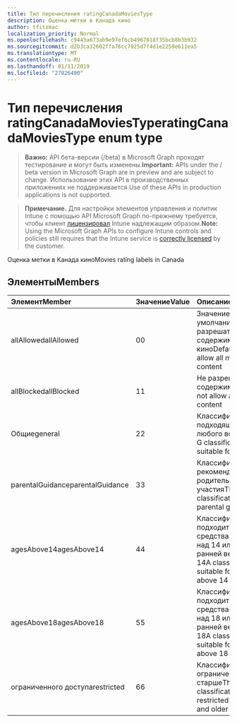 ```yaml
---
title: Тип перечисления ratingCanadaMoviesType
description: Оценка метки в Канада кино
author: tfitzmac
localization_priority: Normal
ms.openlocfilehash: c9443a673ab9e97ef6cb4967018f35bcb8b3b932
ms.sourcegitcommit: d2b3ca32602ffa76cc7925d7f4d1e2258e611ea5
ms.translationtype: MT
ms.contentlocale: ru-RU
ms.lasthandoff: 01/11/2019
ms.locfileid: "27826490"
---
```

# <a name="ratingcanadamoviestype-enum-type"></a><span data-ttu-id="e40d5-103">Тип перечисления ratingCanadaMoviesType</span><span class="sxs-lookup"><span data-stu-id="e40d5-103">ratingCanadaMoviesType enum type</span></span>

> <span data-ttu-id="e40d5-104">**Важно:** API бета-версии (/beta) в Microsoft Graph проходят тестирование и могут быть изменены.</span><span class="sxs-lookup"><span data-stu-id="e40d5-104">**Important:** APIs under the / beta version in Microsoft Graph are in preview and are subject to change.</span></span> <span data-ttu-id="e40d5-105">Использование этих API в производственных приложениях не поддерживается.</span><span class="sxs-lookup"><span data-stu-id="e40d5-105">Use of these APIs in production applications is not supported.</span></span>

> <span data-ttu-id="e40d5-106">**Примечание.** Для настройки элементов управления и политик Intune с помощью API Microsoft Graph по-прежнему требуется, чтобы клиент [лицензировал](https://go.microsoft.com/fwlink/?linkid=839381) Intune надлежащим образом.</span><span class="sxs-lookup"><span data-stu-id="e40d5-106">**Note:** Using the Microsoft Graph APIs to configure Intune controls and policies still requires that the Intune service is [correctly licensed](https://go.microsoft.com/fwlink/?linkid=839381) by the customer.</span></span>

<span data-ttu-id="e40d5-107">Оценка метки в Канада кино</span><span class="sxs-lookup"><span data-stu-id="e40d5-107">Movies rating labels in Canada</span></span>
## <a name="members"></a><span data-ttu-id="e40d5-108">Элементы</span><span class="sxs-lookup"><span data-stu-id="e40d5-108">Members</span></span>
|<span data-ttu-id="e40d5-109">Элемент</span><span class="sxs-lookup"><span data-stu-id="e40d5-109">Member</span></span>|<span data-ttu-id="e40d5-110">Значение</span><span class="sxs-lookup"><span data-stu-id="e40d5-110">Value</span></span>|<span data-ttu-id="e40d5-111">Описание</span><span class="sxs-lookup"><span data-stu-id="e40d5-111">Description</span></span>|
|:---|:---|:---|
|<span data-ttu-id="e40d5-112">allAllowed</span><span class="sxs-lookup"><span data-stu-id="e40d5-112">allAllowed</span></span>|<span data-ttu-id="e40d5-113">0</span><span class="sxs-lookup"><span data-stu-id="e40d5-113">0</span></span>|<span data-ttu-id="e40d5-114">Значение по умолчанию, разрешать все содержимое кино</span><span class="sxs-lookup"><span data-stu-id="e40d5-114">Default value, allow all movies content</span></span>|
|<span data-ttu-id="e40d5-115">allBlocked</span><span class="sxs-lookup"><span data-stu-id="e40d5-115">allBlocked</span></span>|<span data-ttu-id="e40d5-116">1</span><span class="sxs-lookup"><span data-stu-id="e40d5-116">1</span></span>|<span data-ttu-id="e40d5-117">Не разрешать любое содержимое кино</span><span class="sxs-lookup"><span data-stu-id="e40d5-117">Do not allow any movies content</span></span>|
|<span data-ttu-id="e40d5-118">Общие</span><span class="sxs-lookup"><span data-stu-id="e40d5-118">general</span></span>|<span data-ttu-id="e40d5-119">2</span><span class="sxs-lookup"><span data-stu-id="e40d5-119">2</span></span>|<span data-ttu-id="e40d5-120">Классификация G подходящее для любого возраста</span><span class="sxs-lookup"><span data-stu-id="e40d5-120">The G classification is suitable for all ages</span></span>|
|<span data-ttu-id="e40d5-121">parentalGuidance</span><span class="sxs-lookup"><span data-stu-id="e40d5-121">parentalGuidance</span></span>|<span data-ttu-id="e40d5-122">3</span><span class="sxs-lookup"><span data-stu-id="e40d5-122">3</span></span>|<span data-ttu-id="e40d5-123">Классификация стр рекомендует родительского участия</span><span class="sxs-lookup"><span data-stu-id="e40d5-123">The PG classification advises parental guidance</span></span>|
|<span data-ttu-id="e40d5-124">agesAbove14</span><span class="sxs-lookup"><span data-stu-id="e40d5-124">agesAbove14</span></span>|<span data-ttu-id="e40d5-125">4</span><span class="sxs-lookup"><span data-stu-id="e40d5-125">4</span></span>|<span data-ttu-id="e40d5-126">Классификация 14A подходит для средства просмотра над 14 или более ранней версии</span><span class="sxs-lookup"><span data-stu-id="e40d5-126">The 14A classification is suitable for viewers above 14 or older</span></span>|
|<span data-ttu-id="e40d5-127">agesAbove18</span><span class="sxs-lookup"><span data-stu-id="e40d5-127">agesAbove18</span></span>|<span data-ttu-id="e40d5-128">5</span><span class="sxs-lookup"><span data-stu-id="e40d5-128">5</span></span>|<span data-ttu-id="e40d5-129">Классификация 18A подходит для средства просмотра над 18 или более ранней версии</span><span class="sxs-lookup"><span data-stu-id="e40d5-129">The 18A classification is suitable for viewers above 18 or older</span></span>|
|<span data-ttu-id="e40d5-130">ограниченного доступа</span><span class="sxs-lookup"><span data-stu-id="e40d5-130">restricted</span></span>|<span data-ttu-id="e40d5-131">6</span><span class="sxs-lookup"><span data-stu-id="e40d5-131">6</span></span>|<span data-ttu-id="e40d5-132">Классификация R ограничены 18 лет и старше</span><span class="sxs-lookup"><span data-stu-id="e40d5-132">The R classification is restricted to 18 years and older</span></span>|





